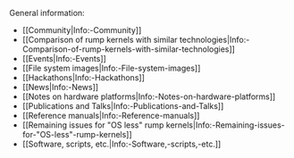 General information:

- [[Community|Info:-Community]]
- [[Comparison of rump kernels with similar technologies|Info:-Comparison-of-rump-kernels-with-similar-technologies]]
- [[Events|Info:-Events]]
- [[File system images|Info:-File-system-images]]
- [[Hackathons|Info:-Hackathons]]
- [[News|Info:-News]]
- [[Notes on hardware platforms|Info:-Notes-on-hardware-platforms]]
- [[Publications and Talks|Info:-Publications-and-Talks]]
- [[Reference manuals|Info:-Reference-manuals]]
- [[Remaining issues for "OS less" rump kernels|Info:-Remaining-issues-for-"OS-less"-rump-kernels]]
- [[Software, scripts, etc.|Info:-Software,-scripts,-etc.]]
